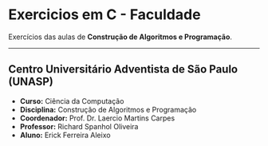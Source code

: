 # Exercicios em C - Faculdade

Exercícios das aulas de **Construção de Algoritmos e Programação**.

---

## Centro Universitário Adventista de São Paulo (UNASP)

- **Curso:** Ciência da Computação  
- **Disciplina:** Construção de Algoritmos e Programação  
- **Coordenador:** Prof. Dr. Laercio Martins Carpes  
- **Professor:** Richard Spanhol Oliveira  
- **Aluno:** Erick Ferreira Aleixo
